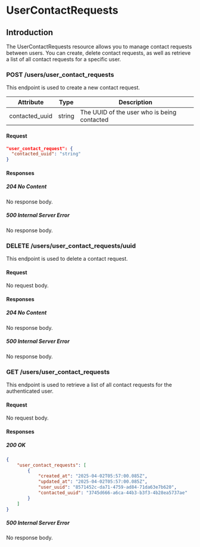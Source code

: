 # UserContactRequests

## Introduction

The UserContactRequests resource allows you to manage contact requests between users. You can create, delete contact requests, as well as retrieve a list of all contact requests for a specific user.

### POST /users/user_contact_requests

This endpoint is used to create a new contact request.

| Attribute | Type   | Description |
| --------- | ------ | ----------- |
| contacted_uuid | string | The UUID of the user who is being contacted |

#### Request

```json
"user_contact_request": {
  "contacted_uuid": "string"
}
```

#### Responses

##### 204 No Content

No response body.

##### 500 Internal Server Error

No response body.

### DELETE /users/user_contact_requests/uuid

This endpoint is used to delete a contact request.

#### Request

No request body.

#### Responses

##### 204 No Content

No response body.

##### 500 Internal Server Error

No response body.

### GET /users/user_contact_requests

This endpoint is used to retrieve a list of all contact requests for the authenticated user.

#### Request

No request body.

#### Responses

##### 200 OK

```json
{
	"user_contact_requests": [
		{
			"created_at": "2025-04-02T05:57:00.085Z",
			"updated_at": "2025-04-02T05:57:00.085Z",
			"user_uuid": "8571452c-da71-4759-ad84-71da63e7b620",
			"contacted_uuid": "3745d666-a6ca-44b3-b3f3-4b28ea5737ae"
		}
	]
}
```

##### 500 Internal Server Error

No response body.